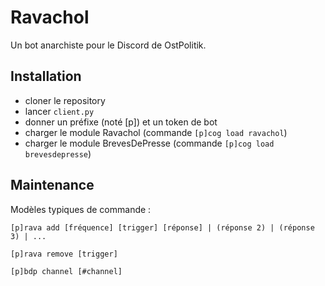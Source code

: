 # Ravachol
Un bot anarchiste pour le Discord de OstPolitik.

## Installation
- cloner le repository
- lancer `client.py`
- donner un préfixe (noté [p]) et un token de bot
- charger le module Ravachol (commande `[p]cog load ravachol`)
- charger le module BrevesDePresse (commande `[p]cog load brevesdepresse`)

## Maintenance
Modèles typiques de commande :

`[p]rava add [fréquence] [trigger] [réponse] | (réponse 2) | (réponse 3) | ...`

`[p]rava remove [trigger]`

`[p]bdp channel [#channel]`
